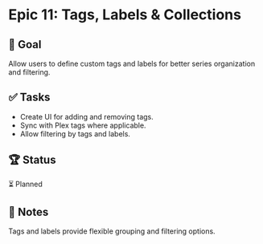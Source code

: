 # Epic 11: Tags, Labels & Collections

## 🎯 Goal  
Allow users to define custom tags and labels for better series organization and filtering.

## ✅ Tasks  
- Create UI for adding and removing tags.  
- Sync with Plex tags where applicable.  
- Allow filtering by tags and labels.  

## 🏆 Status  
⏳ Planned  

## 📝 Notes  
Tags and labels provide flexible grouping and filtering options.